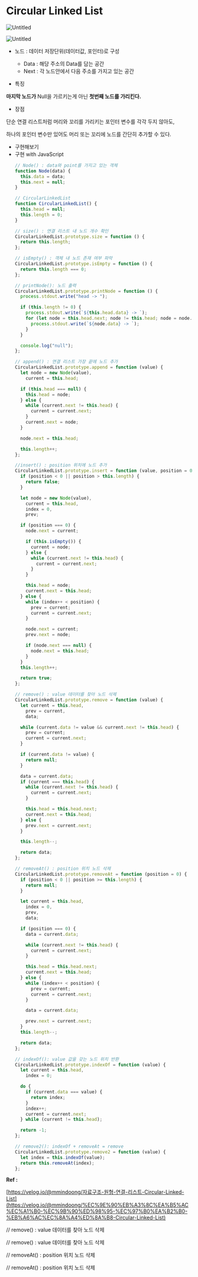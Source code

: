 # Circular Linked List

![Untitled](<Circular-Linked-List(img)/Untitled.png>)

![Untitled](<Circular-Linked-List(img)/Untitled%201.png>)

- 노드 : 데이터 저장단위(데이터값, 포인터)로 구성

  - Data : 해당 주소의 Data를 담는 공간
  - Next : 각 노드안에서 다음 주소를 가지고 있는 공간

- 특징

**마지막 노드가** Null을 가르키는게 아닌 **첫번째 노드를 가리킨다.**

- 장점

단순 연결 리스트처럼 머리와 꼬리를 가리키는 포인터 변수를 각각 두지 않아도,

하나의 포인터 변수만 있어도 머리 또는 꼬리에 노드를 간단히 추가할 수 있다.

- 구현해보기
- 구현 with JavaScript
  ```jsx
  // Node() : data와 point를 가지고 있는 객체
  function Node(data) {
    this.data = data;
    this.next = null;
  }

  // CircularLinkedList
  function CircularLinkedList() {
    this.head = null;
    this.length = 0;
  }

  // size() : 연결 리스트 내 노드 개수 확인
  CircularLinkedList.prototype.size = function () {
    return this.length;
  };

  // isEmpty() : 객체 내 노드 존재 여부 파악
  CircularLinkedList.prototype.isEmpty = function () {
    return this.length === 0;
  };

  // printNode(): 노드 출력
  CircularLinkedList.prototype.printNode = function () {
    process.stdout.write("head -> ");

    if (this.length != 0) {
      process.stdout.write(`${this.head.data} -> `);
      for (let node = this.head.next; node != this.head; node = node.next) {
        process.stdout.write(`${node.data} -> `);
      }
    }

    console.log("null");
  };

  // append() : 연결 리스트 가장 끝에 노드 추가
  CircularLinkedList.prototype.append = function (value) {
    let node = new Node(value),
      current = this.head;

    if (this.head === null) {
      this.head = node;
    } else {
      while (current.next != this.head) {
        current = current.next;
      }
      current.next = node;
    }

    node.next = this.head;

    this.length++;
  };

  //insert() : position 위치에 노드 추가
  CircularLinkedList.prototype.insert = function (value, position = 0) {
    if (position < 0 || position > this.length) {
      return false;
    }

    let node = new Node(value),
      current = this.head,
      index = 0,
      prev;

    if (position === 0) {
      node.next = current;

      if (this.isEmpty()) {
        current = node;
      } else {
        while (current.next != this.head) {
          current = current.next;
        }
      }

      this.head = node;
      current.next = this.head;
    } else {
      while (index++ < position) {
        prev = current;
        current = current.next;
      }

      node.next = current;
      prev.next = node;

      if (node.next === null) {
        node.next = this.head;
      }
    }
    this.length++;

    return true;
  };

  // remove() : value 데이터를 찾아 노드 삭제
  CircularLinkedList.prototype.remove = function (value) {
    let current = this.head,
      prev = current,
      data;

    while (current.data != value && current.next != this.head) {
      prev = current;
      current = current.next;
    }

    if (current.data != value) {
      return null;
    }

    data = current.data;
    if (current === this.head) {
      while (current.next != this.head) {
        current = current.next;
      }

      this.head = this.head.next;
      current.next = this.head;
    } else {
      prev.next = current.next;
    }

    this.length--;

    return data;
  };

  // removeAt() : position 위치 노드 삭제
  CircularLinkedList.prototype.removeAt = function (position = 0) {
    if (position < 0 || position >= this.length) {
      return null;
    }

    let current = this.head,
      index = 0,
      prev,
      data;

    if (position === 0) {
      data = current.data;

      while (current.next != this.head) {
        current = current.next;
      }

      this.head = this.head.next;
      current.next = this.head;
    } else {
      while (index++ < position) {
        prev = current;
        current = current.next;
      }

      data = current.data;

      prev.next = current.next;
    }
    this.length--;

    return data;
  };

  // indexOf(): value 값을 갖는 노드 위치 반환
  CircularLinkedList.prototype.indexOf = function (value) {
    let current = this.head,
      index = 0;

    do {
      if (current.data === value) {
        return index;
      }
      index++;
      current = current.next;
    } while (current != this.head);

    return -1;
  };

  // remove2(): indexOf + removeAt = remove
  CircularLinkedList.prototype.remove2 = function (value) {
    let index = this.indexOf(value);
    return this.removeAt(index);
  };
  ```

**Ref :**

[https://velog.io/@mmindoong/자료구조-원형-연결-리스트-Circular-Linked-List](https://velog.io/@mmindoong/%EC%9E%90%EB%A3%8C%EA%B5%AC%EC%A1%B0-%EC%9B%90%ED%98%95-%EC%97%B0%EA%B2%B0-%EB%A6%AC%EC%8A%A4%ED%8A%B8-Circular-Linked-List)

// remove() : value 데이터를 찾아 노드 삭제

// remove() : value 데이터를 찾아 노드 삭제

// removeAt() : position 위치 노드 삭제

// removeAt() : position 위치 노드 삭제
